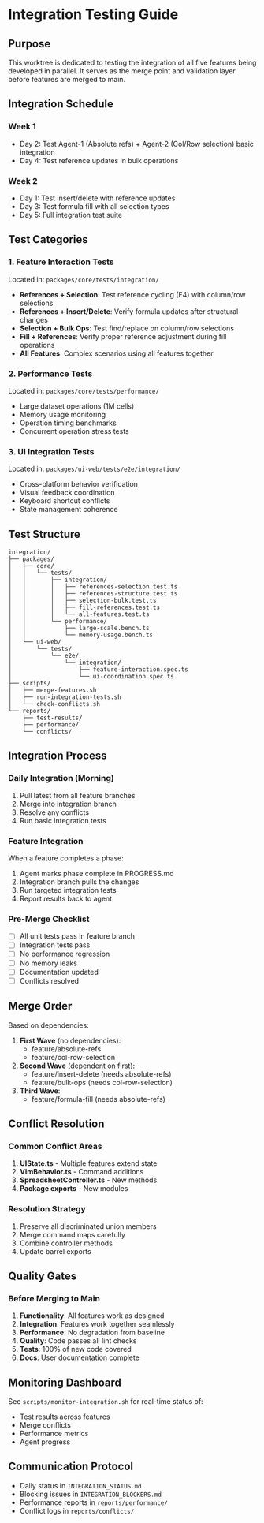 # Integration Testing Guide

## Purpose
This worktree is dedicated to testing the integration of all five features being developed in parallel. It serves as the merge point and validation layer before features are merged to main.

## Integration Schedule

### Week 1
- Day 2: Test Agent-1 (Absolute refs) + Agent-2 (Col/Row selection) basic integration
- Day 4: Test reference updates in bulk operations

### Week 2  
- Day 1: Test insert/delete with reference updates
- Day 3: Test formula fill with all selection types
- Day 5: Full integration test suite

## Test Categories

### 1. Feature Interaction Tests
Located in: `packages/core/tests/integration/`

- **References + Selection**: Test reference cycling (F4) with column/row selections
- **References + Insert/Delete**: Verify formula updates after structural changes
- **Selection + Bulk Ops**: Test find/replace on column/row selections
- **Fill + References**: Verify proper reference adjustment during fill operations
- **All Features**: Complex scenarios using all features together

### 2. Performance Tests
Located in: `packages/core/tests/performance/`

- Large dataset operations (1M cells)
- Memory usage monitoring
- Operation timing benchmarks
- Concurrent operation stress tests

### 3. UI Integration Tests
Located in: `packages/ui-web/tests/e2e/integration/`

- Cross-platform behavior verification
- Visual feedback coordination
- Keyboard shortcut conflicts
- State management coherence

## Test Structure

```
integration/
├── packages/
│   ├── core/
│   │   └── tests/
│   │       ├── integration/
│   │       │   ├── references-selection.test.ts
│   │       │   ├── references-structure.test.ts
│   │       │   ├── selection-bulk.test.ts
│   │       │   ├── fill-references.test.ts
│   │       │   └── all-features.test.ts
│   │       └── performance/
│   │           ├── large-scale.bench.ts
│   │           └── memory-usage.bench.ts
│   └── ui-web/
│       └── tests/
│           └── e2e/
│               └── integration/
│                   ├── feature-interaction.spec.ts
│                   └── ui-coordination.spec.ts
├── scripts/
│   ├── merge-features.sh
│   ├── run-integration-tests.sh
│   └── check-conflicts.sh
└── reports/
    ├── test-results/
    ├── performance/
    └── conflicts/
```

## Integration Process

### Daily Integration (Morning)
1. Pull latest from all feature branches
2. Merge into integration branch
3. Resolve any conflicts
4. Run basic integration tests

### Feature Integration
When a feature completes a phase:
1. Agent marks phase complete in PROGRESS.md
2. Integration branch pulls the changes
3. Run targeted integration tests
4. Report results back to agent

### Pre-Merge Checklist
- [ ] All unit tests pass in feature branch
- [ ] Integration tests pass
- [ ] No performance regression
- [ ] No memory leaks
- [ ] Documentation updated
- [ ] Conflicts resolved

## Merge Order
Based on dependencies:
1. **First Wave** (no dependencies):
   - feature/absolute-refs
   - feature/col-row-selection
2. **Second Wave** (dependent on first):
   - feature/insert-delete (needs absolute-refs)
   - feature/bulk-ops (needs col-row-selection)
3. **Third Wave**:
   - feature/formula-fill (needs absolute-refs)

## Conflict Resolution

### Common Conflict Areas
1. **UIState.ts** - Multiple features extend state
2. **VimBehavior.ts** - Command additions
3. **SpreadsheetController.ts** - New methods
4. **Package exports** - New modules

### Resolution Strategy
1. Preserve all discriminated union members
2. Merge command maps carefully
3. Combine controller methods
4. Update barrel exports

## Quality Gates

### Before Merging to Main
1. **Functionality**: All features work as designed
2. **Integration**: Features work together seamlessly
3. **Performance**: No degradation from baseline
4. **Quality**: Code passes all lint checks
5. **Tests**: 100% of new code covered
6. **Docs**: User documentation complete

## Monitoring Dashboard
See `scripts/monitor-integration.sh` for real-time status of:
- Test results across features
- Merge conflicts
- Performance metrics
- Agent progress

## Communication Protocol
- Daily status in `INTEGRATION_STATUS.md`
- Blocking issues in `INTEGRATION_BLOCKERS.md`
- Performance reports in `reports/performance/`
- Conflict logs in `reports/conflicts/`